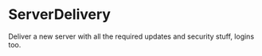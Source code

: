 # ServerDelivery
Deliver a new server with all the required updates and security stuff, logins too.
